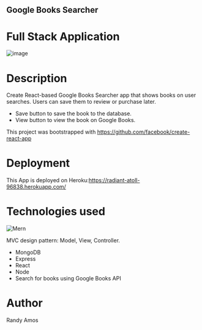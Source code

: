## Google Books Searcher

# Full Stack Application

![image](https://user-images.githubusercontent.com/56149337/83363822-5d3a4600-a351-11ea-8ea8-ff76f52b50fd.png)

# Description

Create React-based Google Books Searcher app that shows books on user searches. Users can save them to review or purchase later.

- Save button to save the book to the database.
- View button to view the book on Google Books.

This project was bootstrapped with https://github.com/facebook/create-react-app

# Deployment

This App is deployed on Heroku:https://radiant-atoll-96838.herokuapp.com/

# Technologies used


![Mern](https://user-images.githubusercontent.com/56149337/83363780-f321a100-a350-11ea-95e7-852670b47a33.jpg)

MVC design pattern: Model, View, Controller.




- MongoDB
- Express
- React
- Node
- Search for books using Google Books API

# Author

Randy Amos
